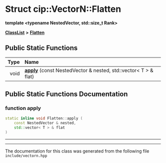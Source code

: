 

# Struct cip::VectorN::Flatten

**template &lt;typename NestedVector, std::size\_t Rank&gt;**



[**ClassList**](annotated.md) **>** [**Flatten**](structcip_1_1VectorN_1_1Flatten.md)












































## Public Static Functions

| Type | Name |
| ---: | :--- |
|  void | [**apply**](#function-apply) (const NestedVector & nested, std::vector&lt; T &gt; & flat) <br> |


























## Public Static Functions Documentation




### function apply 

```C++
static inline void Flatten::apply (
    const NestedVector & nested,
    std::vector< T > & flat
) 
```




<hr>

------------------------------
The documentation for this class was generated from the following file `include/vectorn.hpp`

